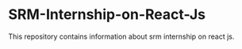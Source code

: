 # SRM-Internship-on-React-Js
This repository contains information about srm internship on react js.
